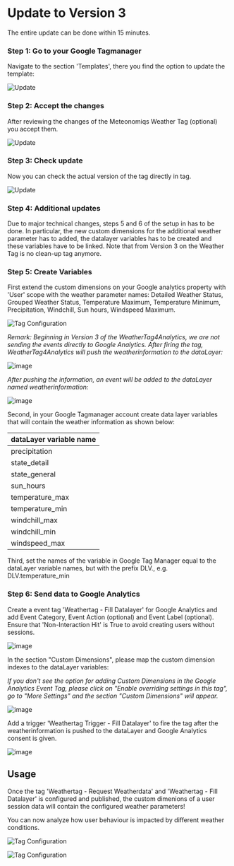 # Update to Version 3

The entire update can be done within 15 minutes.

###  Step 1: Go to your Google Tagmanager

Navigate to the section 'Templates', there you find the option to update the template:

![Update](doc/images/updatepossible.png "Possible Update")

### Step 2: Accept the changes

After reviewing the changes of the Meteonomiqs Weather Tag (optional) you accept them.

![Update](doc/images/acceptupdate.png "Accept Update")


### Step 3: Check update

Now you can check the actual version of the tag directly in tag.

![Update](doc/images/updatesuccessful.png "Succeful Update")


### Step 4: Additional updates

Due to major technical changes, steps 5 and 6 of the setup in has to be done. In particular, the new custom dimensions for the additional weather parameter has to added, the datalayer variables has to be created and these variables have to be linked. Note that from Version 3 on the Weather Tag is no clean-up tag anymore.

### Step 5: Create Variables

First extend the custom dimensions on your Google analytics property with 'User' scope with the weather parameter names: Detailed Weather Status, Grouped Weather Status, Temperature Maximum, Temperature Minimum, Precipitation, Windchill, Sun hours, Windspeed Maximum. 

![Tag Configuration](doc/images/customdimensions.png "Tag Configuration")

*Remark: Beginning in Version 3 of the WeatherTag4Analytics, we are not sending the events directly to Google Analytics. After firing the tag, WeatherTag4Analytics will push the weatherinformation to the dataLayer:*

![image](doc/images/datalayer.png "Data Layer")

*After pushing the information, an event will be added to the dataLayer named weatherinformation:*

![image](https://user-images.githubusercontent.com/65337449/156024655-aeb63b69-5106-463f-9a38-0af669d7cf39.png) 

Second, in your Google Tagmanager account create data layer variables that will contain the weather information as shown below:

| dataLayer variable name  | 
| ------------- | 
| precipitation  | 
| state_detail  | 
| state_general  | 
| sun_hours  | 
| temperature_max  | 
| temperature_min  |
| windchill_max  |
| windchill_min  |
| windspeed_max  |

Third, set the names of the variable in Google Tag Manager equal to the dataLayer variable names, but with the prefix DLV., e.g. DLV.temperature_min

### Step 6: Send data to Google Analytics

Create a event tag 'Weathertag - Fill Datalayer' for Google Analytics and add Event Category, Event Action (optional) and Event Label (optional). Ensure that 'Non-Interaction Hit' is True to avoid creating users without sessions.  

![image](doc/images/createfilldatalayer1.png "Fill Datalayer 1")

In the section "Custom Dimensions", please map the custom dimension indexes to the dataLayer variables: 

*If you don't see the option for adding Custom Dimensions in the Google Analytics Event Tag, please click on "Enable overriding settings in this tag", go to "More Settings" and the section "Custom Dimensions" will appear.*

![image](doc/images/createfilldatalayer2.png "Fill Datalayer 2")

Add a trigger 'Weathertag Trigger - Fill Datalayer' to fire the tag after the weatherinformation is pushed to the dataLayer and Google Analytics consent is given.

![image](https://user-images.githubusercontent.com/65337449/156029528-9a1d6ac5-cd0e-4562-afbf-c057fadd7f71.png)

## Usage

Once the tag 'Weathertag - Request Weatherdata' and 'Weathertag - Fill Datalayer' is configured and published, the custom dimenions of a user session data will contain the configured weather parameters!

You can now analyze how user behaviour is impacted by different weather conditions.

![Tag Configuration](doc/images/samplereport1.png "Tag Configuration")

![Tag Configuration](doc/images/samplereport2.png "Tag Configuration")
